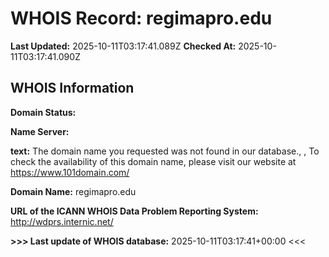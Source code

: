 # WHOIS Record: regimapro.edu

**Last Updated:** 2025-10-11T03:17:41.089Z
**Checked At:** 2025-10-11T03:17:41.090Z

## WHOIS Information

**Domain Status:** 

**Name Server:** 

**text:** The domain name you requested was not found in our database., , To check the availability of this domain name, please visit our website at https://www.101domain.com/

**Domain Name:** regimapro.edu

**URL of the ICANN WHOIS Data Problem Reporting System:** http://wdprs.internic.net/

**>>> Last update of WHOIS database:** 2025-10-11T03:17:41+00:00 <<<

